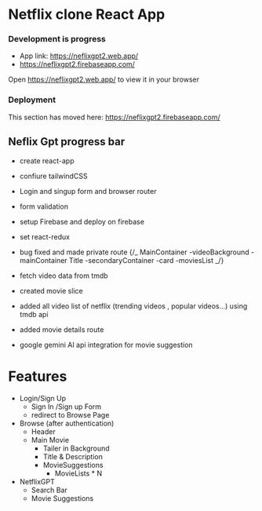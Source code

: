 # Netflix clone React App

### Development is progress

- App link: https://neflixgpt2.web.app/
- https://neflixgpt2.firebaseapp.com/

Open https://neflixgpt2.web.app/ to view it in your browser

### Deployment

This section has moved here: https://neflixgpt2.firebaseapp.com/

## Neflix Gpt progress bar

- create react-app
- confiure tailwindCSS
- Login and singup form and browser router
- form validation
- setup Firebase and deploy on firebase
- set react-redux
- bug fixed and made private route
  {/_
  MainContainer
  -videoBackground - mainContainer Title
  -secondaryContainer
  -card
  -moviesList
  _/}

- fetch video data from tmdb
- created movie slice
- added all video list of netflix (trending videos , popular videos...) using tmdb api
- added movie details route
- google gemini AI api integration for movie suggestion

# Features

- Login/Sign Up
  - Sign In /Sign up Form
  - redirect to Browse Page
- Browse (after authentication)
  - Header
  - Main Movie
    - Tailer in Background
    - Title & Description
    - MovieSuggestions
      - MovieLists \* N
- NetflixGPT
  - Search Bar
  - Movie Suggestions

